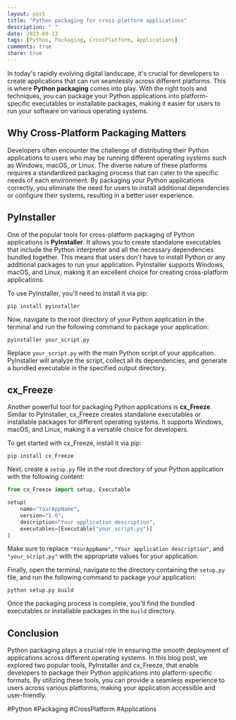 ```yaml
---
layout: post
title: "Python packaging for cross-platform applications"
description: " "
date: 2023-09-13
tags: [Python, Packaging, CrossPlatform, Applications]
comments: true
share: true
---
```


In today's rapidly evolving digital landscape, it's crucial for developers to create applications that can run seamlessly across different platforms. This is where **Python packaging** comes into play. With the right tools and techniques, you can package your Python applications into platform-specific executables or installable packages, making it easier for users to run your software on various operating systems.

## Why Cross-Platform Packaging Matters

Developers often encounter the challenge of distributing their Python applications to users who may be running different operating systems such as Windows, macOS, or Linux. The diverse nature of these platforms requires a standardized packaging process that can cater to the specific needs of each environment. By packaging your Python applications correctly, you eliminate the need for users to install additional dependencies or configure their systems, resulting in a better user experience.

## PyInstaller

One of the popular tools for cross-platform packaging of Python applications is **PyInstaller**. It allows you to create standalone executables that include the Python interpreter and all the necessary dependencies bundled together. This means that users don't have to install Python or any additional packages to run your application. PyInstaller supports Windows, macOS, and Linux, making it an excellent choice for creating cross-platform applications.

To use PyInstaller, you'll need to install it via pip:

```
pip install pyinstaller
```

Now, navigate to the root directory of your Python application in the terminal and run the following command to package your application:

```
pyinstaller your_script.py
```

Replace `your_script.py` with the main Python script of your application. PyInstaller will analyze the script, collect all its dependencies, and generate a bundled executable in the specified output directory.

## cx_Freeze

Another powerful tool for packaging Python applications is **cx_Freeze**. Similar to PyInstaller, cx_Freeze creates standalone executables or installable packages for different operating systems. It supports Windows, macOS, and Linux, making it a versatile choice for developers.

To get started with cx_Freeze, install it via pip:

```
pip install cx_Freeze
```

Next, create a `setup.py` file in the root directory of your Python application with the following content:

```python
from cx_Freeze import setup, Executable

setup(
    name="YourAppName",
    version="1.0",
    description="Your application description",
    executables=[Executable("your_script.py")]
)
```

Make sure to replace `"YourAppName"`, `"Your application description"`, and `"your_script.py"` with the appropriate values for your application.

Finally, open the terminal, navigate to the directory containing the `setup.py` file, and run the following command to package your application:

```
python setup.py build
```

Once the packaging process is complete, you'll find the bundled executables or installable packages in the `build` directory.

## Conclusion

Python packaging plays a crucial role in ensuring the smooth deployment of applications across different operating systems. In this blog post, we explored two popular tools, PyInstaller and cx_Freeze, that enable developers to package their Python applications into platform-specific formats. By utilizing these tools, you can provide a seamless experience to users across various platforms, making your application accessible and user-friendly.

#Python #Packaging #CrossPlatform #Applications